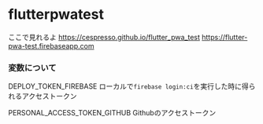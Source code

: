 # flutterpwatest

ここで見れるよ
https://cespresso.github.io/flutter_pwa_test
https://flutter-pwa-test.firebaseapp.com

### 変数について
DEPLOY_TOKEN_FIREBASE
ローカルで`firebase login:ci`を実行した時に得られるアクセストークン

PERSONAL_ACCESS_TOKEN_GITHUB
Githubのアクセストークン
